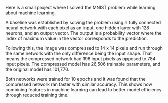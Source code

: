 Here is a small project where I solved the MNIST problem while learning about machine learning.

A baseline was established by solving the problem using a fully connected neural network with each pixel as an input, one hidden layer with 128 neurons, and an output vector. The output is a probability vector where the index of maximum value in the vector corresponds to the prediction. 

Following this, the image was compressed to 14 x 14 pixels and run through the same network with the only difference being the input shape. That means the compressed network had 196 input pixels as opposed to 784 input pixels. The compressed model has 26,506 trainable parameters, and the original model has 101,770.  

Both networks were trained for 10 epochs and it was found that the compressed network ran faster with similar accuracy. This shows how combining features in machine learning can lead to better model efficiency through reduced training time. 
